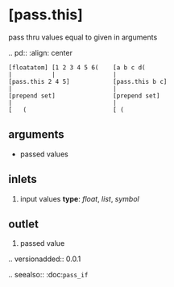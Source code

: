 [pass.this]
================

pass thru values equal to given in arguments

.. pd::
    :align: center

    [floatatom] [1 2 3 4 5 6(    [a b c d(
    |           |                |
    [pass.this 2 4 5]            [pass.this b c]
    |                            |
    [prepend set]                [prepend set]
    |                            |
    [   (                        [ (


arguments
-----------------------------
*  passed values

inlets
------------------
1. input values
    **type**: *float*, *list*, *symbol*


outlet
------------------
1. passed value


.. versionadded:: 0.0.1

.. seealso:: :doc:`pass_if`


